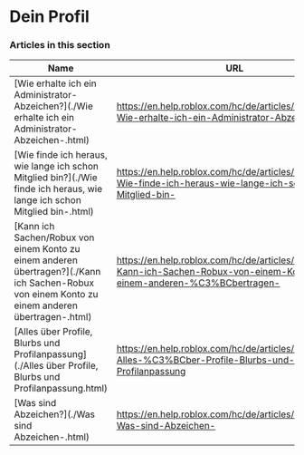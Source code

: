 # Dein Profil  
### Articles in this section
Name|URL
-|-
[Wie erhalte ich ein Administrator-Abzeichen?](./Wie erhalte ich ein Administrator-Abzeichen-.html) |https://en.help.roblox.com/hc/de/articles/203312360-Wie-erhalte-ich-ein-Administrator-Abzeichen-
[Wie finde ich heraus, wie lange ich schon Mitglied bin?](./Wie finde ich heraus, wie lange ich schon Mitglied bin-.html) |https://en.help.roblox.com/hc/de/articles/203313060-Wie-finde-ich-heraus-wie-lange-ich-schon-Mitglied-bin-
[Kann ich Sachen/Robux von einem Konto zu einem anderen übertragen?](./Kann ich Sachen-Robux von einem Konto zu einem anderen übertragen-.html) |https://en.help.roblox.com/hc/de/articles/203313090-Kann-ich-Sachen-Robux-von-einem-Konto-zu-einem-anderen-%C3%BCbertragen-
[Alles über Profile, Blurbs und Profilanpassung](./Alles über Profile, Blurbs und Profilanpassung.html) |https://en.help.roblox.com/hc/de/articles/203313660-Alles-%C3%BCber-Profile-Blurbs-und-Profilanpassung
[Was sind Abzeichen?](./Was sind Abzeichen-.html) |https://en.help.roblox.com/hc/de/articles/203313620-Was-sind-Abzeichen-